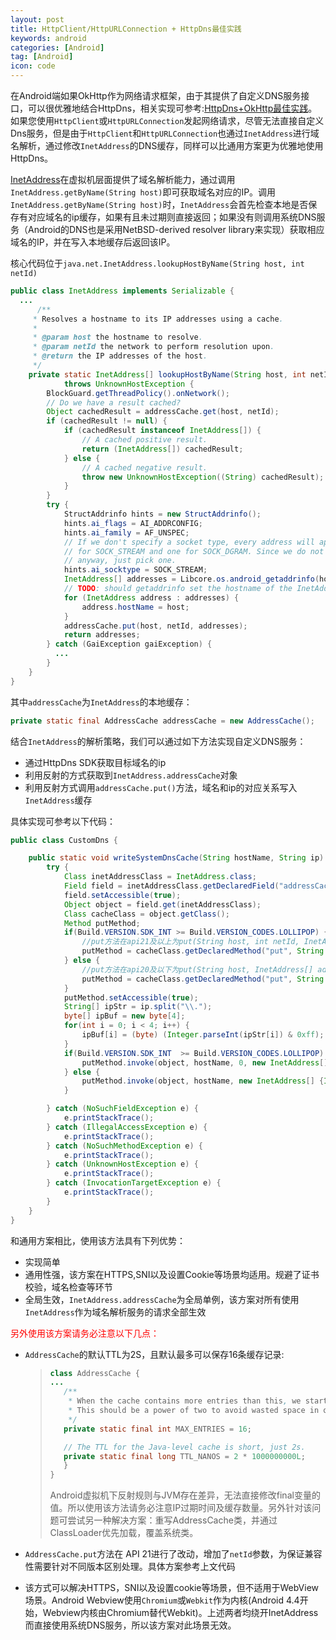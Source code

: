 ```yaml
---
layout: post
title: HttpClient/HttpURLConnection + HttpDns最佳实践
keywords: android
categories: [Android]
tag: [Android]
icon: code
---
```

在Android端如果OkHttp作为网络请求框架，由于其提供了自定义DNS服务接口，可以很优雅地结合HttpDns，相关实现可参考:[HttpDns+OkHttp最佳实践](https://help.aliyun.com/document_detail/52008.html?spm=5176.product30100.6.585.USrgj7)。
如果您使用`HttpClient`或`HttpURLConnection`发起网络请求，尽管无法直接自定义Dns服务，但是由于`HttpClient`和`HttpURLConnection`也通过`InetAddress`进行域名解析，通过修改`InetAddress`的DNS缓存，同样可以比通用方案更为优雅地使用HttpDns。

[InetAddress](https://developer.android.com/reference/java/net/InetAddress.html)在虚拟机层面提供了域名解析能力，通过调用`InetAddress.getByName(String host)`即可获取域名对应的IP。调用`InetAddress.getByName(String host)`时，`InetAddress`会首先检查本地是否保存有对应域名的ip缓存，如果有且未过期则直接返回；如果没有则调用系统DNS服务（Android的DNS也是采用NetBSD-derived resolver library来实现）获取相应域名的IP，并在写入本地缓存后返回该IP。

核心代码位于`java.net.InetAddress.lookupHostByName(String host, int netId)`

```java
public class InetAddress implements Serializable {
  ...
      /**
     * Resolves a hostname to its IP addresses using a cache.
     *
     * @param host the hostname to resolve.
     * @param netId the network to perform resolution upon.
     * @return the IP addresses of the host.
     */
    private static InetAddress[] lookupHostByName(String host, int netId)
            throws UnknownHostException {
        BlockGuard.getThreadPolicy().onNetwork();
        // Do we have a result cached?
        Object cachedResult = addressCache.get(host, netId);
        if (cachedResult != null) {
            if (cachedResult instanceof InetAddress[]) {
                // A cached positive result.
                return (InetAddress[]) cachedResult;
            } else {
                // A cached negative result.
                throw new UnknownHostException((String) cachedResult);
            }
        }
        try {
            StructAddrinfo hints = new StructAddrinfo();
            hints.ai_flags = AI_ADDRCONFIG;
            hints.ai_family = AF_UNSPEC;
            // If we don't specify a socket type, every address will appear twice, once
            // for SOCK_STREAM and one for SOCK_DGRAM. Since we do not return the family
            // anyway, just pick one.
            hints.ai_socktype = SOCK_STREAM;
            InetAddress[] addresses = Libcore.os.android_getaddrinfo(host, hints, netId);
            // TODO: should getaddrinfo set the hostname of the InetAddresses it returns?
            for (InetAddress address : addresses) {
                address.hostName = host;
            }
            addressCache.put(host, netId, addresses);
            return addresses;
        } catch (GaiException gaiException) {
          ...
        }
    }
}
```

其中`addressCache`为`InetAddress`的本地缓存：

```java
private static final AddressCache addressCache = new AddressCache();
```



结合`InetAddress`的解析策略，我们可以通过如下方法实现自定义DNS服务：

- 通过HttpDns SDK获取目标域名的ip
- 利用反射的方式获取到`InetAddress.addressCache`对象
- 利用反射方式调用`addressCache.put()`方法，域名和ip的对应关系写入`InetAddress`缓存

具体实现可参考以下代码：

```java
public class CustomDns {

    public static void writeSystemDnsCache(String hostName, String ip) {
        try {
            Class inetAddressClass = InetAddress.class;
            Field field = inetAddressClass.getDeclaredField("addressCache");
            field.setAccessible(true);
            Object object = field.get(inetAddressClass);
            Class cacheClass = object.getClass();
            Method putMethod;
            if(Build.VERSION.SDK_INT >= Build.VERSION_CODES.LOLLIPOP) {
                //put方法在api21及以上为put(String host, int netId, InetAddress[] address)
                putMethod = cacheClass.getDeclaredMethod("put", String.class, int.class, InetAddress[].class);
            } else {
                //put方法在api20及以下为put(String host, InetAddress[] address)
                putMethod = cacheClass.getDeclaredMethod("put", String.class, InetAddress[].class);
            }
            putMethod.setAccessible(true);
            String[] ipStr = ip.split("\\.");
            byte[] ipBuf = new byte[4];
            for(int i = 0; i < 4; i++) {
                ipBuf[i] = (byte) (Integer.parseInt(ipStr[i]) & 0xff);
            }
            if(Build.VERSION.SDK_INT  >= Build.VERSION_CODES.LOLLIPOP) {
                putMethod.invoke(object, hostName, 0, new InetAddress[] {InetAddress.getByAddress(ipBuf)});
            } else {
                putMethod.invoke(object, hostName, new InetAddress[] {InetAddress.getByAddress(ipBuf)});
            }

        } catch (NoSuchFieldException e) {
            e.printStackTrace();
        } catch (IllegalAccessException e) {
            e.printStackTrace();
        } catch (NoSuchMethodException e) {
            e.printStackTrace();
        } catch (UnknownHostException e) {
            e.printStackTrace();
        } catch (InvocationTargetException e) {
            e.printStackTrace();
        }
    }
}
```

和通用方案相比，使用该方法具有下列优势：

- 实现简单
- 通用性强，该方案在HTTPS,SNI以及设置Cookie等场景均适用。规避了证书校验，域名检查等环节
- 全局生效，`InetAddress.addressCache`为全局单例，该方案对所有使用`InetAddress`作为域名解析服务的请求全部生效

<font color="red">另外使用该方案请务必注意以下几点：</font>

- `AddressCache`的默认TTL为2S，且默认最多可以保存16条缓存记录:

  >```java
  >class AddressCache {
  >	...
  >    /**
  >     * When the cache contains more entries than this, we start dropping the oldest ones.
  >     * This should be a power of two to avoid wasted space in our custom map.
  >     */
  >    private static final int MAX_ENTRIES = 16;
  >
  >    // The TTL for the Java-level cache is short, just 2s.
  >    private static final long TTL_NANOS = 2 * 1000000000L;
  >    }
  >}
  >```
  > Android虚拟机下反射规则与JVM存在差异，无法直接修改final变量的值。所以使用该方法请务必注意IP过期时间及缓存数量。另外针对该问题可尝试另一种解决方案：重写AddressCache类，并通过ClassLoader优先加载，覆盖系统类。

- `AddressCache.put`方法在 API 21进行了改动，增加了`netId`参数，为保证兼容性需要针对不同版本区别处理。具体方案参考上文代码

- 该方式可以解决HTTPS，SNI以及设置cookie等场景，但不适用于WebView场景。Android Webview使用`Chromium`或`Webkit`作为内核(Android 4.4开始，Webview内核由Chromium替代Webkit)。上述两者均绕开InetAddress而直接使用系统DNS服务，所以该方案对此场景无效。